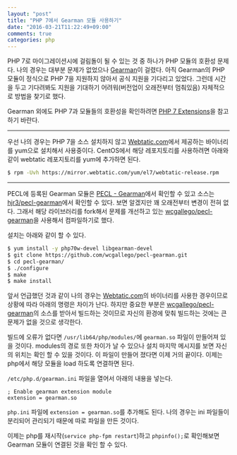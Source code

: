 ```yaml
---
layout: "post"
title: "PHP 7에서 Gearman 모듈 사용하기"
date: "2016-03-21T11:22:49+09:00"
comments: true
categories: php
---
```

PHP 7로 마이그레이션시에 걸림돌이 될 수 있는 것 중 하나가 PHP 모듈의 호환성 문제다. 나의 경우는 대부분 문제가 없었으나 [Gearman](http://gearman.org/)이 걸렸다. 아직 Gearman의 PHP 모듈이 정식으로 PHP 7을 지원하지 않아서 공식 지원을 기다리고 있었다. 그런데 시간을 두고 기다려봐도 지원을 기대하기 어려워(버전업이 오래전부터 멈춰있음) 자체적으로 방법을 찾기로 했다.

Gearman 외에도 PHP 7과 모듈들의 호환성을 확인하려면 [PHP 7 Extensions](https://gist.github.com/lewisgoddard/459b450106cf1e5b754e)을 참고하기 바란다.

---

우선 나의 경우는 PHP 7을 소스 설치하지 않고 [Webtatic.com](https://webtatic.com/packages/php70/)에서 제공하는 바이너리를 yum으로 설치해서 사용중이다. CentOS에서 해당 레포지토리를 사용하려면 아래와 같이 webtatic 레포지토리를 yum에 추가하면 된다.

```bash
$ rpm -Uvh https://mirror.webtatic.com/yum/el7/webtatic-release.rpm
```

---

PECL에 등록된 Gearman 모듈은 [PECL - Gearman](http://pecl.php.net/package/gearman)에서 확인할 수 있고 소스는 [hjr3/pecl-gearman](https://github.com/hjr3/pecl-gearman)에서 확인할 수 있다. 보면 알겠지만 꽤 오래전부터 변경이 전혀 없다. 그래서 해당 라이브러리를 fork해서 문제를 개선하고 있는 [wcgallego/pecl-gearman](https://github.com/wcgallego/pecl-gearman/network)을 사용해서 컴파일하기로 했다.

설치는 아래와 같이 할 수 있다.

```bash
$ yum install -y php70w-devel libgearman-devel
$ git clone https://github.com/wcgallego/pecl-gearman.git
$ cd pecl-gearman/
$ ./configure
$ make
$ make install
```

앞서 언급했던 것과 같이 나의 경우는 [Webtatic.com](https://webtatic.com/packages/php70/)의 바이너리를 사용한 경우이므로 상황에 따라 아래의 명령은 차이가 난다. 하지만 중요한 부분은 [wcgallego/pecl-gearman](https://github.com/wcgallego/pecl-gearman/network)의 소스를 받아서 빌드하는 것이므로 자신의 환경에 맞춰 빌드하는 것에는 큰 문제가 없을 것으로 생각한다.

빌드에 오류가 없다면 `/usr/lib64/php/modules/`에 `gearman.so` 파일이 만들어져 있을 것이다. modules의 경로 또한 차이가 날 수 있으나 설치 마지막 메시지를 보면 자신의 위치는 확인 할 수 있을 것이다. 이 파일이 만들어 졌다면 이제 거의 끝이다. 이제는 php에서 해당 모듈을 load 하도록 연결하면 된다.

`/etc/php.d/gearman.ini` 파일을 열어서 아래의 내용을 넣는다.

```
; Enable gearman extension module
extension = gearman.so
```

`php.ini` 파일에 `extension = gearman.so`를 추가해도 된다. 나의 경우는 ini 파일들이 분리되어 관리되기 때문에 따로 파일을 만든 것이다.

이제는 php를 재시작(`service php-fpm restart`)하고 `phpinfo();`로 확인해보면 Gearman 모듈이 연결된 것을 확인 할 수 있다.
